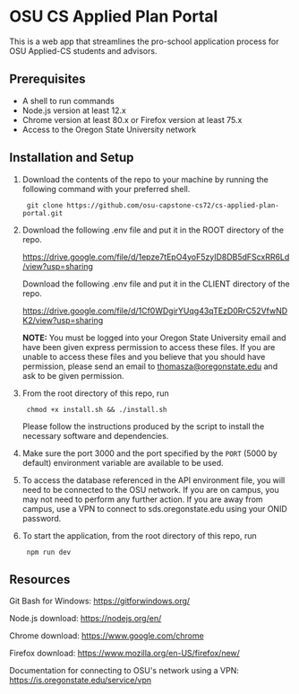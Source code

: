 # OSU CS Applied Plan Portal

This is a web app that streamlines the pro-school application process for OSU Applied-CS students and advisors.

## Prerequisites

- A shell to run commands
- Node.js version at least 12.x
- Chrome version at least 80.x or Firefox version at least 75.x
- Access to the Oregon State University network

## Installation and Setup

1. Download the contents of the repo to your machine by running the following
command with your preferred shell.

        git clone https://github.com/osu-capstone-cs72/cs-applied-plan-portal.git


2. Download the following .env file and put it in the ROOT directory of the repo.

      https://drive.google.com/file/d/1epze7tEpO4yoF5zyID8DB5dFScxRR6Ld/view?usp=sharing

   Download the following .env file and put it in the CLIENT directory of the repo.

      https://drive.google.com/file/d/1Cf0WDgirYUqg43qTEzD0RrC52VfwNDK2/view?usp=sharing

   **NOTE:**
   You must be logged into your Oregon State University email and have been given express permission to access these files.
   If you are unable to access these files and you believe that you should have permission, please send an email to
   thomasza@oregonstate.edu and ask to be given permission.


3. From the root directory of this repo, run

        chmod +x install.sh && ./install.sh

   Please follow the instructions produced by the script to install the necessary software and dependencies.


4. Make sure the port 3000 and the port specified by the `PORT` (5000 by default) environment variable are available to be used.


5. To access the database referenced in the API environment file, you will need to be connected to the OSU network. If you are on campus, you may not need to perform any further action. If you are away from campus, use a VPN to connect to sds.oregonstate.edu using your ONID password.


6. To start the application, from the root directory of this repo, run

        npm run dev

## Resources

Git Bash for Windows: https://gitforwindows.org/

Node.js download: https://nodejs.org/en/

Chrome download: https://www.google.com/chrome

Firefox download: https://www.mozilla.org/en-US/firefox/new/

Documentation for connecting to OSU's network using a VPN: https://is.oregonstate.edu/service/vpn
